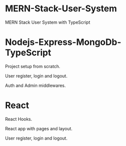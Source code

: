 # MERN-Stack-User-System
MERN Stack User System with TypeScript


# Nodejs-Express-MongoDb-TypeScript
Project setup from scratch.

User register, login and logout.

Auth and Admin middlewares.


# React
React Hooks.

React app with pages and layout.

User register, login and logout.


